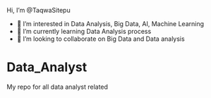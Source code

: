 Hi, I’m @TaqwaSitepu
- 👀 I’m interested in Data Analysis, Big Data, AI, Machine Learning
- 🌱 I’m currently learning Data Analysis process
- 💞️ I’m looking to collaborate on Big Data and Data analysis
 
# Data_Analyst
My repo for all data analyst related
